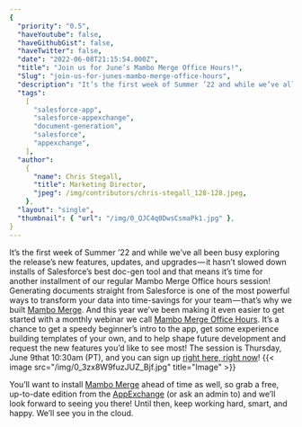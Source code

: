 ```yaml
---
{
  "priority": "0.5",
  "haveYoutube": false,
  "haveGithubGist": false,
  "haveTwitter": false,
  "date": "2022-06-08T21:15:54.000Z",
  "title": "Join us for June’s Mambo Merge Office Hours!",
  "Slug": "join-us-for-junes-mambo-merge-office-hours",
  "description": "It’s the first week of Summer ’22 and while we’ve all been busy exploring the release’s new features, updates, and upgrades — it hasn’t slowed down installs of Salesforce’s best doc-gen tool and that means it’s time for another installment of our regular Mambo Merge Office hours session!.",
  "tags":
    [
      "salesforce-app",
      "salesforce-appexchange",
      "document-generation",
      "salesforce",
      "appexchange",
    ],
  "author":
    {
      "name": Chris Stegall,
      "title": Marketing Director,
      "jpeg": /img/contributors/chris-stegall_128-128.jpeg,
    },
  "layout": "single",
  "thumbnail": { "url": "/img/0_QJC4q0DwsCsmaPk1.jpg" },
}
---
```


It’s the first week of Summer ’22 and while we’ve all been busy exploring the release’s new features, updates, and upgrades — it hasn’t slowed down installs of Salesforce’s best doc-gen tool and that means it’s time for another installment of our regular Mambo Merge Office hours session!
Generating documents straight from Salesforce is one of the most powerful ways to transform your data into time-savings for your team — that’s why we built [Mambo Merge](https://appexchange.salesforce.com/appxListingDetail?listingId=a0N3u00000MBinOEAT). And this year we’ve been making it even easier to get started with a monthly webinar we call [Mambo Merge Office Hours](https://events.mkpartners.com/MamboMergeOfficeHours).
It’s a chance to get a speedy beginner’s intro to the app, get some experience building templates of your own, and to help shape future development and request the new features you’d like to see most!
The session is Thursday, June 9that 10:30am (PT), and you can sign up [right here, right now](https://events.mkpartners.com/MamboMergeOfficeHours)!
{{< image src="/img/0_3zx8W9fuzJUZ_Bjf.jpg" title="Image" >}}

You’ll want to install [Mambo Merge](https://appexchange.salesforce.com/appxListingDetail?listingId=a0N3u00000MBinOEAT) ahead of time as well, so grab a free, up-to-date edition from the [AppExchange](https://appexchange.salesforce.com/appxListingDetail?listingId=a0N3u00000MBinOEAT) (or ask an admin to) and we’ll look forward to seeing you there!
Until then, keep working hard, smart, and happy. We’ll see you in the cloud.
